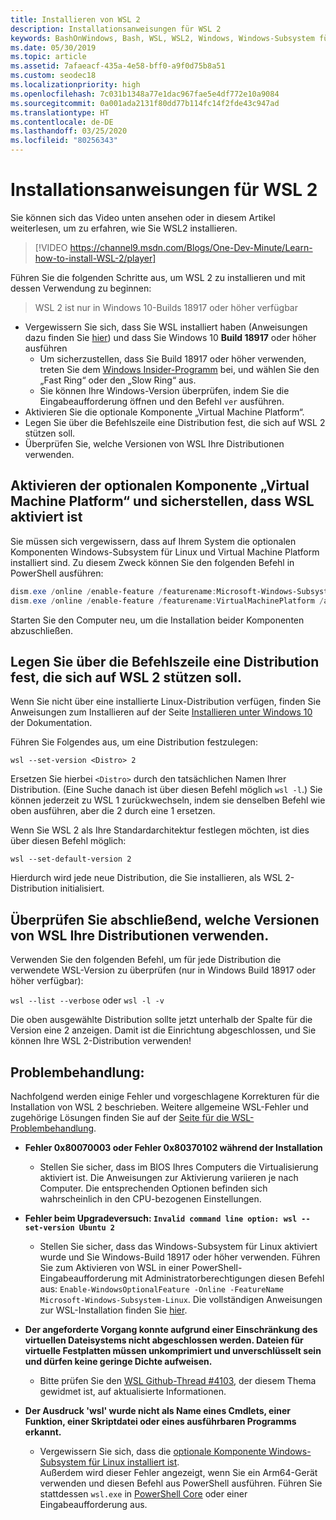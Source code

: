 ```yaml
---
title: Installieren von WSL 2
description: Installationsanweisungen für WSL 2
keywords: BashOnWindows, Bash, WSL, WSL2, Windows, Windows-Subsystem für Linux, Windows-Subsystem, Ubuntu, Debian, Suse, Windows 10, Installation, installieren
ms.date: 05/30/2019
ms.topic: article
ms.assetid: 7afaeacf-435a-4e58-bff0-a9f0d75b8a51
ms.custom: seodec18
ms.localizationpriority: high
ms.openlocfilehash: 7c031b1348a77e1dac967fae5e4df772e10a9084
ms.sourcegitcommit: 0a001ada2131f80dd77b114fc14f2fde43c947ad
ms.translationtype: HT
ms.contentlocale: de-DE
ms.lasthandoff: 03/25/2020
ms.locfileid: "80256343"
---
```

# <a name="installation-instructions-for-wsl-2"></a>Installationsanweisungen für WSL 2

Sie können sich das Video unten ansehen oder in diesem Artikel weiterlesen, um zu erfahren, wie Sie WSL2 installieren. 

> [!VIDEO https://channel9.msdn.com/Blogs/One-Dev-Minute/Learn-how-to-install-WSL-2/player]

Führen Sie die folgenden Schritte aus, um WSL 2 zu installieren und mit dessen Verwendung zu beginnen:

> WSL 2 ist nur in Windows 10-Builds 18917 oder höher verfügbar

- Vergewissern Sie sich, dass Sie WSL installiert haben (Anweisungen dazu finden Sie [hier](./install-win10.md)) und dass Sie Windows 10 **Build 18917** oder höher ausführen
   - Um sicherzustellen, dass Sie Build 18917 oder höher verwenden, treten Sie dem [Windows Insider-Programm](https://insider.windows.com/en-us/) bei, und wählen Sie den „Fast Ring“ oder den „Slow Ring“ aus. 
   - Sie können Ihre Windows-Version überprüfen, indem Sie die Eingabeaufforderung öffnen und den Befehl `ver` ausführen.
- Aktivieren Sie die optionale Komponente „Virtual Machine Platform“.
- Legen Sie über die Befehlszeile eine Distribution fest, die sich auf WSL 2 stützen soll.
- Überprüfen Sie, welche Versionen von WSL Ihre Distributionen verwenden.

## <a name="enable-the-virtual-machine-platform-optional-component-and-make-sure-wsl-is-enabled"></a>Aktivieren der optionalen Komponente „Virtual Machine Platform“ und sicherstellen, dass WSL aktiviert ist

Sie müssen sich vergewissern, dass auf Ihrem System die optionalen Komponenten Windows-Subsystem für Linux und Virtual Machine Platform installiert sind. Zu diesem Zweck können Sie den folgenden Befehl in PowerShell ausführen: 

```powershell
dism.exe /online /enable-feature /featurename:Microsoft-Windows-Subsystem-Linux /all /norestart
dism.exe /online /enable-feature /featurename:VirtualMachinePlatform /all /norestart
```

Starten Sie den Computer neu, um die Installation beider Komponenten abzuschließen.


## <a name="set-a-distro-to-be-backed-by-wsl-2-using-the-command-line"></a>Legen Sie über die Befehlszeile eine Distribution fest, die sich auf WSL 2 stützen soll.

Wenn Sie nicht über eine installierte Linux-Distribution verfügen, finden Sie Anweisungen zum Installieren auf der Seite [Installieren unter Windows 10](./install-win10.md#install-your-linux-distribution-of-choice) der Dokumentation. 

Führen Sie Folgendes aus, um eine Distribution festzulegen: 

```
wsl --set-version <Distro> 2
```

Ersetzen Sie hierbei `<Distro>` durch den tatsächlichen Namen Ihrer Distribution. (Eine Suche danach ist über diesen Befehl möglich `wsl -l`.) Sie können jederzeit zu WSL 1 zurückwechseln, indem sie denselben Befehl wie oben ausführen, aber die 2 durch eine 1 ersetzen.

Wenn Sie WSL 2 als Ihre Standardarchitektur festlegen möchten, ist dies über diesen Befehl möglich:

```
wsl --set-default-version 2
```

Hierdurch wird jede neue Distribution, die Sie installieren, als WSL 2-Distribution initialisiert.

## <a name="finish-with-verifying-what-versions-of-wsl-your-distro-are-using"></a>Überprüfen Sie abschließend, welche Versionen von WSL Ihre Distributionen verwenden.

Verwenden Sie den folgenden Befehl, um für jede Distribution die verwendete WSL-Version zu überprüfen (nur in Windows Build 18917 oder höher verfügbar):

`wsl --list --verbose` oder `wsl -l -v`

Die oben ausgewählte Distribution sollte jetzt unterhalb der Spalte für die Version eine 2 anzeigen. Damit ist die Einrichtung abgeschlossen, und Sie können Ihre WSL 2-Distribution verwenden! 

## <a name="troubleshooting"></a>Problembehandlung: 

Nachfolgend werden einige Fehler und vorgeschlagene Korrekturen für die Installation von WSL 2 beschrieben. Weitere allgemeine WSL-Fehler und zugehörige Lösungen finden Sie auf der [Seite für die WSL-Problembehandlung](troubleshooting.md).

* **Fehler 0x80070003 oder Fehler 0x80370102 während der Installation**
    * Stellen Sie sicher, dass im BIOS Ihres Computers die Virtualisierung aktiviert ist. Die Anweisungen zur Aktivierung variieren je nach Computer. Die entsprechenden Optionen befinden sich wahrscheinlich in den CPU-bezogenen Einstellungen.
   
* **Fehler beim Upgradeversuch: `Invalid command line option: wsl --set-version Ubuntu 2`**
    * Stellen Sie sicher, dass das Windows-Subsystem für Linux aktiviert wurde und Sie Windows-Build 18917 oder höher verwenden. Führen Sie zum Aktivieren von WSL in einer PowerShell-Eingabeaufforderung mit Administratorberechtigungen diesen Befehl aus: `Enable-WindowsOptionalFeature -Online -FeatureName Microsoft-Windows-Subsystem-Linux`. Die vollständigen Anweisungen zur WSL-Installation finden Sie [hier](./install-win10.md).

* **Der angeforderte Vorgang konnte aufgrund einer Einschränkung des virtuellen Dateisystems nicht abgeschlossen werden. Dateien für virtuelle Festplatten müssen unkomprimiert und unverschlüsselt sein und dürfen keine geringe Dichte aufweisen.**
    * Bitte prüfen Sie den [WSL Github-Thread #4103](https://github.com/microsoft/WSL/issues/4103), der diesem Thema gewidmet ist, auf aktualisierte Informationen.

* **Der Ausdruck 'wsl' wurde nicht als Name eines Cmdlets, einer Funktion, einer Skriptdatei oder eines ausführbaren Programms erkannt.** 
    * Vergewissern Sie sich, dass die [optionale Komponente Windows-Subsystem für Linux installiert ist](./wsl2-install.md#enable-the-virtual-machine-platform-optional-component-and-make-sure-wsl-is-enabled).<br> Außerdem wird dieser Fehler angezeigt, wenn Sie ein Arm64-Gerät verwenden und diesen Befehl aus PowerShell ausführen. Führen Sie stattdessen `wsl.exe` in [PowerShell Core](https://docs.microsoft.com/en-us/powershell/scripting/install/installing-powershell-core-on-windows?view=powershell-6) oder einer Eingabeaufforderung aus. 
